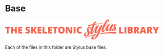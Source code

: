 # Base

![Banner representing the Skeletonic Stylus Library](../../images/skeletonic-stylus-readme.svg)

Each of the files in this folder are Stylus base files.
